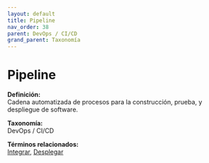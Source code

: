 ```yaml
---
layout: default
title: Pipeline
nav_order: 38
parent: DevOps / CI/CD
grand_parent: Taxonomía
---
```


# Pipeline

**Definición:**  
Cadena automatizada de procesos para la construcción, prueba, y despliegue de software.

**Taxonomía:**  
DevOps / CI/CD

**Términos relacionados:**  
[Integrar](https://maleniski.github.io/diccionario-angl-tec-mx/docs/taxonomia/devops--/--ci/cd/integrar.html), [Desplegar](https://maleniski.github.io/diccionario-angl-tec-mx/docs/taxonomia/devops--/--ci/cd/desplegar.html)
